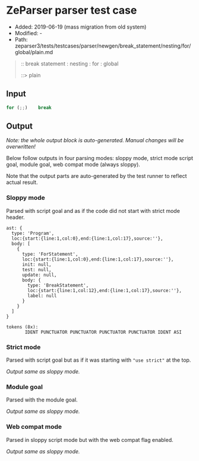 # ZeParser parser test case

- Added: 2019-06-19 (mass migration from old system)
- Modified: -
- Path: zeparser3/tests/testcases/parser/newgen/break_statement/nesting/for/global/plain.md

> :: break statement : nesting : for : global
>
> ::> plain

## Input

`````js
for (;;)    break
`````

## Output

_Note: the whole output block is auto-generated. Manual changes will be overwritten!_

Below follow outputs in four parsing modes: sloppy mode, strict mode script goal, module goal, web compat mode (always sloppy).

Note that the output parts are auto-generated by the test runner to reflect actual result.

### Sloppy mode

Parsed with script goal and as if the code did not start with strict mode header.

`````
ast: {
  type: 'Program',
  loc:{start:{line:1,col:0},end:{line:1,col:17},source:''},
  body: [
    {
      type: 'ForStatement',
      loc:{start:{line:1,col:0},end:{line:1,col:17},source:''},
      init: null,
      test: null,
      update: null,
      body: {
        type: 'BreakStatement',
        loc:{start:{line:1,col:12},end:{line:1,col:17},source:''},
        label: null
      }
    }
  ]
}

tokens (8x):
       IDENT PUNCTUATOR PUNCTUATOR PUNCTUATOR PUNCTUATOR IDENT ASI
`````

### Strict mode

Parsed with script goal but as if it was starting with `"use strict"` at the top.

_Output same as sloppy mode._

### Module goal

Parsed with the module goal.

_Output same as sloppy mode._

### Web compat mode

Parsed in sloppy script mode but with the web compat flag enabled.

_Output same as sloppy mode._
